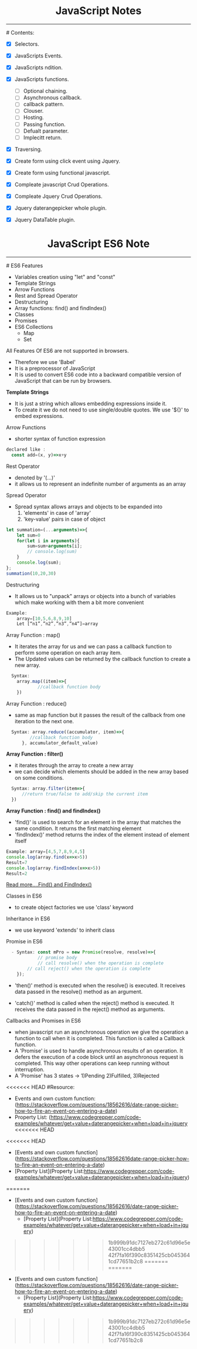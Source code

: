 <center>
<h1>JavaScript Notes</h1>
<hr>
</center>
# Contents:

- [x] Selectors.
- [x] JavaScripts Events.
- [x] JavaScripts ndition.
- [x] JavaScripts functions.
    - [ ] Optional chaining.
    - [ ] Asynchronous callback.
    - [ ] callback pattern.
    - [ ] Clouser.
    - [ ] Hosting.
    - [ ] Passing function.
    - [ ] Defualt parameter.
    - [ ] Implecitt return.
    
- [x] Traversing.
- [x] Create form using click event using Jquery.
- [x] Create form using functional javascript.
- [x] Compleate javascript Crud Operations.
- [x] Compleate Jquery Crud Operations.
- [x] Jquery daterangepicker whole plugin.
- [x] Jquery DataTable plugin.


<center>
<h1>JavaScript ES6 Note</h1>
<hr>
</center>
# ES6 Features

 - Variables creation using "let" and "const"
 - Template Strings
 - Arrow Functions
 - Rest and Spread Operator
 - Destructuring
 - Array functions: find() and findIndex()
 - Classes
 - Promises
 - ES6 Collections
   - Map
   - Set


 All Features Of ES6 are not supported in browsers. 
  - Therefore we use 'Babel'
  - It is a preprocessor of JavaScript
  - It is used to convert ES6 code into a backward compatible version of JavaScript that can be run by browsers.

<strong>Template Strings</strong>
  - It is just a string which allows embedding expressions inside it.
  - To create it we do not need to use single/double quotes. We use '${}' to embed expressions.

Arrow Functions
  - shorter syntax of function expression
  ```js 
  declared like :
    const add=(x, y)=>x+y
  ```

Rest Operator
  - denoted by '(...)'
  - it allows us to represent an indefinite number of arguments as an array

Spread Operator
  - Spread syntax allows arrays and objects to be expanded into
	1) 'elements' in case of 'array'
	2) 'key-value' pairs in case of object  

```js
let summation=(...arguments)=>{
    let sum=0
    for(let i in arguments){
        sum=sum+arguments[i];
        // console.log(sum)
    }
    console.log(sum);
};
summation(10,20,30)
```
Destructuring
  - It allows us to "unpack" arrays or objects into a bunch of variables which make working with them a bit more convenient
```js
Example: 
    array=[10,5,6,8,9,10] 
    Let [“n1”,”n2”,”n3”,”n4”]=array
```

Array Function : map()
  - It iterates the array for us and we can pass a callback function to perform some operation on each array item. 
  - The Updated values can be returned by the callback function to create a new array.

```js
  Syntax: 
    array.map((item)=>{
     		//callback function body
  	})	
```

Array Function : reduce()
  - same as map function but it passes the result of the callback from one iteration to the next one.

```js
  Syntax: array.reduce((accumulator, item)=>{
   	     //callback function body	
  	  }, accumulator_default_value)	 
```
<strong>Array Function : filter()</strong>
  - it iterates through the array to create a new array
  - we can decide which elements should be added in the new array based on some conditions.
```js
  Syntax: array.filter(item=>{
      //return true/false to add/skip the current item
  })
```
<strong>Array Function : find() and findIndex()</strong>
  - 'find()' is used to search for an element in the array that matches the same condition. It returns the first matching element
  - 'findIndex()' method returns the index of the element instead of element itself 

```js
Example: array=[4,5,7,8,9,4,5]
console.log(array.find(x=>x>5)) 
Result=7
console.log(array.findIndex(x=>x>5))
Result=2
```
[Read more....Find() and FindIndex()](https://developer.mozilla.org/en-US/docs/Web/JavaScript/Reference/Global_Objects/Array/find)

Classes in ES6
  - to create object factories we use 'class' keyword	

Inheritance in ES6
  - we use keyword 'extends' to inherit class 

Promise in ES6
```js
  - Syntax: const mPro = new Promise(resolve, resolve)=>{
	    	// promise body
	        // call resolve() when the operation is complete
		// call reject() when the operation is complete
    });
```
  - <p>'then()' method is executed when the resolve() is executed. It receives data passed in the resolve() method as an argument.
  - 'catch()' method is called when the reject() method is executed. It receives the data passed in the reject() method as arguments.</p> 

Callbacks and Promises in ES6
  - when javascript run an asynchronous operation we give the operation a function to call when it is completed. This function is called a Callback function.
  - A 'Promise' is used to handle asynchronous results of an operation. It defers the execution of a code block until an asynchronous request is completed. This way other operations can keep running without interruption.
  - A 'Promise' has 3 states -> 1)Pending 2)Fulfilled, 3)Rejected

<<<<<<< HEAD
#Resource:

+ Events and own custom function: (https://stackoverflow.com/questions/18562616/date-range-picker-how-to-fire-an-event-on-entering-a-date)
+ Property List: (https://www.codegrepper.com/code-examples/whatever/get+value+daterangepicker+when+load+in+jquery
<<<<<<< HEAD

<<<<<<< HEAD

+ [Events and own custom function] (https://stackoverflow.com/questions/18562616date-range-picker-how-to-fire-an-event-on-entering-a-date)
+ [Property List](Property List:https://www.codegrepper.com/code-examples/whatever/get+value+daterangepicker+when+load+in+jquery)

=======
+ [Events and own custom function] (https://stackoverflow.com/questions/18562616/date-range-picker-how-to-fire-an-event-on-entering-a-date)
    + [Property List](Property List:https://www.codegrepper.com/code-examples/whatever/get+value+daterangepicker+when+load+in+jquery)
>>>>>>> 1b999b91dc7127eb272c61d96e5e43001cc4dbb5
>>>>>>> 42f7fa16f390c8351425cb0453641cd77651b2c8
=======
=======

+ [Events and own custom function] (https://stackoverflow.com/questions/18562616/date-range-picker-how-to-fire-an-event-on-entering-a-date)
    + [Property List](Property List:https://www.codegrepper.com/code-examples/whatever/get+value+daterangepicker+when+load+in+jquery)
>>>>>>> 1b999b91dc7127eb272c61d96e5e43001cc4dbb5
>>>>>>> 42f7fa16f390c8351425cb0453641cd77651b2c8
